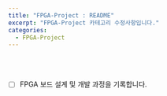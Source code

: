 ```yaml
---
title: "FPGA-Project : README"
excerpt: "FPGA-Project 카테고리 수정사항입니다."
categories:
  - FPGA-Project
---
```


<br>

<br>

- [ ] FPGA 보드 설계 및 개발 과정을 기록합니다.

<br>

<br>
